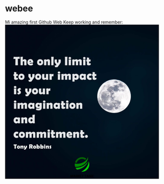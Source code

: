 # webee
Mi amazing first Github Web
Keep working and remember:
![alt text](https://github.com/raquelfishes/webee/raw/master/imagination_limit.jpg)

